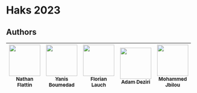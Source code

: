 # Haks 2023

## Authors 
| [<img src="https://github.com/Nfire2103.png?size=85" width=85><br><sub>Nathan Flattin</sub>](https://github.com/Nfire2103) | [<img src="https://github.com/YanisBoumedad.png?size=85" width=85><br><sub>Yanis Boumedad</sub>](https://github.com/YanisBoumedad) | [<img src="https://github.com/EdenComp.png?size=85" width=85><br><sub>Florian Lauch</sub>](https://github.com/EdenComp) | [<img src="https://github.com/adamdeziri.png?size=85" width=85><br><sub>Adam Deziri</sub>](https://github.com/adamdeziri) | [<img src="https://github.com/molaryy.png?size=85" width=85><br><sub>Mohammed Jbilou</sub>](https://github.com/molaryy) | [<img src="https://github.com/RezaRahemtola.png?size=85" width=85><br><sub>Reza Rahemtola</sub>](https://github.com/RezaRahemtola)
|:---:|:---:|:---:|:---:|:---:|:---:|